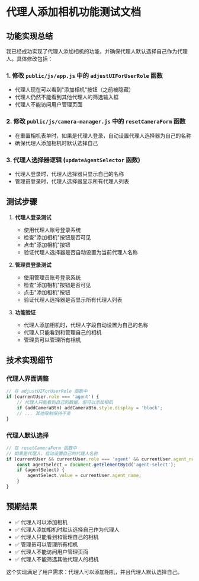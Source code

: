 # 代理人添加相机功能测试文档

## 功能实现总结

我已经成功实现了代理人添加相机的功能，并确保代理人默认选择自己作为代理人。具体修改包括：

### 1. 修改 `public/js/app.js` 中的 `adjustUIForUserRole` 函数
- 代理人现在可以看到"添加相机"按钮（之前被隐藏）
- 代理人仍然不能看到其他代理人的筛选输入框
- 代理人不能访问用户管理页面

### 2. 修改 `public/js/camera-manager.js` 中的 `resetCameraForm` 函数
- 在重置相机表单时，如果是代理人登录，自动设置代理人选择器为自己的名称
- 确保代理人添加相机时默认选择自己

### 3. 代理人选择器逻辑 (`updateAgentSelector` 函数)
- 代理人登录时，代理人选择器只显示自己的名称
- 管理员登录时，代理人选择器显示所有代理人列表

## 测试步骤

1. **代理人登录测试**
   - 使用代理人账号登录系统
   - 检查"添加相机"按钮是否可见
   - 点击"添加相机"按钮
   - 验证代理人选择器是否自动设置为当前代理人名称

2. **管理员登录测试**
   - 使用管理员账号登录系统
   - 检查"添加相机"按钮是否可见
   - 点击"添加相机"按钮
   - 验证代理人选择器是否显示所有代理人列表

3. **功能验证**
   - 代理人添加相机时，代理人字段自动设置为自己的名称
   - 代理人只能看到和管理自己的相机
   - 管理员可以管理所有相机

## 技术实现细节

### 代理人界面调整
```javascript
// 在 adjustUIForUserRole 函数中
if (currentUser.role === 'agent') {
    // 代理人只能看到自己的数据，但可以添加相机
    if (addCameraBtn) addCameraBtn.style.display = 'block';
    // ... 其他限制保持不变
}
```

### 代理人默认选择
```javascript
// 在 resetCameraForm 函数中
// 如果是代理人，自动设置自己的代理人名称
if (currentUser && currentUser.role === 'agent' && currentUser.agent_name) {
    const agentSelect = document.getElementById('agent-select');
    if (agentSelect) {
        agentSelect.value = currentUser.agent_name;
    }
}
```

## 预期结果

- ✅ 代理人可以添加相机
- ✅ 代理人添加相机时默认选择自己作为代理人
- ✅ 代理人只能看到和管理自己的相机
- ✅ 管理员可以管理所有相机
- ✅ 代理人不能访问用户管理页面
- ✅ 代理人不能筛选其他代理人的相机

这个实现满足了用户需求：代理人可以添加相机，并且代理人默认选择自己。

